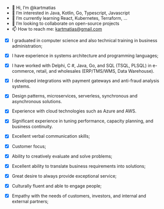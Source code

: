 - 👋 Hi, I’m @kartmatias
- 👀 I’m interested in Java, Kotlin, Go, Typescript, Javascript
- 🌱 I’m currently learning React, Kubernetes, Terraform, ...
- 💞️ I’m looking to collaborate on open-source projects
- 📫 How to reach me: kartmatias@gmail.com

- [x] I graduated in computer science and also technical training in business administration;
- [x] I have experience in systems architecture and programming languages;
- [x] I have worked with Delphi, C #, Java, Go, and SQL (TSQL, PLSQL) in e-commerce, retail, and wholesales (ERP/TMS/WMS, Data Warehouse).
- [x] I developed integrations with payment gateways and anti-fraud analysis systems.
- [x] Design patterns, microservices, serverless, synchronous and asynchronous solutions.
- [x] Experience with cloud technologies such as Azure and AWS.
- [x] Significant experience in tuning performance, capacity planning, and business continuity.
- [x] Excellent verbal communication skills;
- [x] Customer focus;
- [x] Ability to creatively evaluate and solve problems;
- [x] Excellent ability to translate business requirements into solutions;
- [x] Great desire to always provide exceptional service;
- [x] Culturally fluent and able to engage people;
- [x] Empathy with the needs of customers, investors, and internal and external partners;


<!---
kartmatias/kartmatias is a ✨ special ✨ repository because its `README.md` (this file) appears on your GitHub profile.
You can click the Preview link to take a look at your changes.
--->
